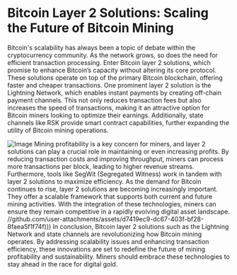 # Bitcoin Layer 2 Solutions: Scaling the Future of Bitcoin Mining
Bitcoin's scalability has always been a topic of debate within the cryptocurrency community. As the network grows, so does the need for efficient transaction processing. Enter Bitcoin layer 2 solutions, which promise to enhance Bitcoin’s capacity without altering its core protocol. These solutions operate on top of the primary Bitcoin blockchain, offering faster and cheaper transactions.
One prominent layer 2 solution is the Lightning Network, which enables instant payments by creating off-chain payment channels. This not only reduces transaction fees but also increases the speed of transactions, making it an attractive option for Bitcoin miners looking to optimize their earnings. Additionally, state channels like RSK provide smart contract capabilities, further expanding the utility of Bitcoin mining operations.

![Image](https://github.com/user-attachments/assets/d7419ec9-dc67-403f-bf28-8faea5f1f74f)
Mining profitability is a key concern for miners, and layer 2 solutions can play a crucial role in maintaining or even increasing profits. By reducing transaction costs and improving throughput, miners can process more transactions per block, leading to higher revenue streams. Furthermore, tools like SegWit (Segregated Witness) work in tandem with layer 2 solutions to maximize efficiency.
As the demand for Bitcoin continues to rise, layer 2 solutions are becoming increasingly important. They offer a scalable framework that supports both current and future mining activities. With the integration of these technologies, miners can ensure they remain competitive in a rapidly evolving digital asset landscape. 
 //github.com/user-attachments/assets/d7419ec9-dc67-403f-bf28-8faea5f1f74f)))
In conclusion, Bitcoin layer 2 solutions such as the Lightning Network and state channels are revolutionizing how Bitcoin mining operates. By addressing scalability issues and enhancing transaction efficiency, these innovations are set to redefine the future of mining profitability and sustainability. Miners should embrace these technologies to stay ahead in the race for digital gold.

